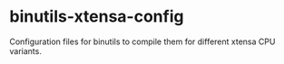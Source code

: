 # binutils-xtensa-config

Configuration files for binutils to compile them for different xtensa CPU variants.
